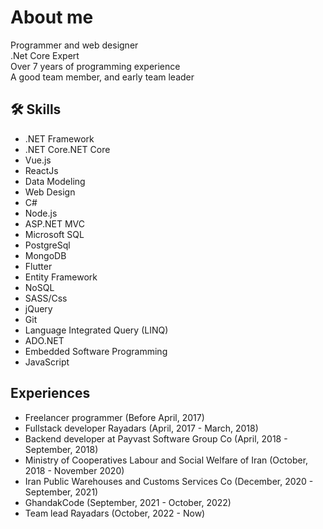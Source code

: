 
# About me

Programmer and web designer \
.Net Core Expert \
Over 7 years of programming experience \
A good team member, and early team leader



## 🛠 Skills
 - .NET Framework
 - .NET Core.NET Core
 - Vue.js
 - ReactJs
 - Data Modeling
 - Web Design
 - C#
 - Node.js
 - ASP.NET MVC
 - Microsoft SQL
 - PostgreSql
 - MongoDB
 - Flutter
 - Entity Framework
 - NoSQL
 - SASS/Css
 - jQuery
 - Git
 - Language Integrated Query (LINQ)
 - ADO.NET
 - Embedded Software Programming
 - JavaScript
 
## Experiences

- Freelancer programmer (Before April, 2017)
- Fullstack developer Rayadars (April, 2017 - March, 2018)
- Backend developer at Payvast Software Group Co (April, 2018 - September, 2018)
- Ministry of Cooperatives Labour and Social Welfare of Iran (October, 2018 - November 2020)
- Iran Public Warehouses and Customs Services Co (December, 2020 - September, 2021)
- GhandakCode (September, 2021 - October, 2022)
- Team lead Rayadars (October, 2022 - Now)
